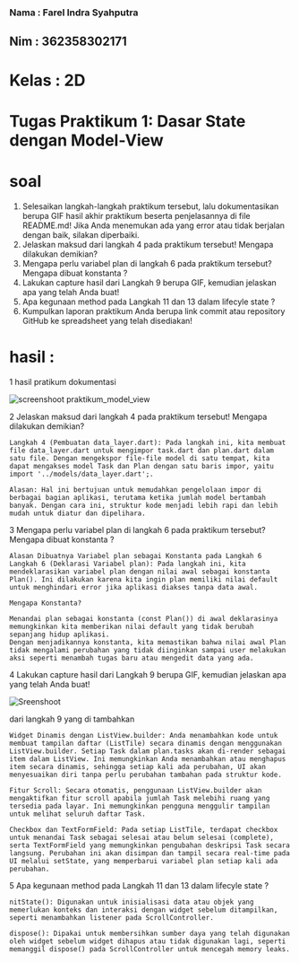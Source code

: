 ### Nama    : Farel Indra Syahputra 
## Nim      : 362358302171
# Kelas     : 2D

# Tugas Praktikum 1: Dasar State dengan Model-View

# soal
1. Selesaikan langkah-langkah praktikum tersebut, lalu dokumentasikan berupa GIF hasil
akhir praktikum beserta penjelasannya di file README.md! Jika Anda menemukan ada
yang error atau tidak berjalan dengan baik, silakan diperbaiki.
2. Jelaskan maksud dari langkah 4 pada praktikum tersebut! Mengapa dilakukan
demikian?
3. Mengapa perlu variabel plan di langkah 6 pada praktikum tersebut? Mengapa dibuat
konstanta ?
4. Lakukan capture hasil dari Langkah 9 berupa GIF, kemudian jelaskan apa yang telah
Anda buat!
5. Apa kegunaan method pada Langkah 11 dan 13 dalam lifecyle state ?
6. Kumpulkan laporan praktikum Anda berupa link commit atau repository GitHub ke
spreadsheet yang telah disediakan!

# hasil :

1 hasil pratikum dokumentasi
 
 ![screenshoot praktikum_model_view](../assets/images/hasil.png)

2 Jelaskan maksud dari langkah 4 pada praktikum tersebut! Mengapa dilakukan
demikian?

    Langkah 4 (Pembuatan data_layer.dart): Pada langkah ini, kita membuat file data_layer.dart untuk mengimpor task.dart dan plan.dart dalam satu file. Dengan mengekspor file-file model di satu tempat, kita dapat mengakses model Task dan Plan dengan satu baris impor, yaitu import '../models/data_layer.dart';.

    Alasan: Hal ini bertujuan untuk memudahkan pengelolaan impor di berbagai bagian aplikasi, terutama ketika jumlah model bertambah banyak. Dengan cara ini, struktur kode menjadi lebih rapi dan lebih mudah untuk diatur dan dipelihara.

3 Mengapa perlu variabel plan di langkah 6 pada praktikum tersebut? Mengapa dibuat
konstanta ?

    Alasan Dibuatnya Variabel plan sebagai Konstanta pada Langkah 6
    Langkah 6 (Deklarasi Variabel plan): Pada langkah ini, kita mendeklarasikan variabel plan dengan nilai awal sebagai konstanta Plan(). Ini dilakukan karena kita ingin plan memiliki nilai default untuk menghindari error jika aplikasi diakses tanpa data awal.

    Mengapa Konstanta?

    Menandai plan sebagai konstanta (const Plan()) di awal deklarasinya memungkinkan kita memberikan nilai default yang tidak berubah sepanjang hidup aplikasi.
    Dengan menjadikannya konstanta, kita memastikan bahwa nilai awal Plan tidak mengalami perubahan yang tidak diinginkan sampai user melakukan aksi seperti menambah tugas baru atau mengedit data yang ada.

4 Lakukan capture hasil dari Langkah 9 berupa GIF, kemudian jelaskan apa yang telah
Anda buat!

![Sreenshoot](../assets/images/image4.png) 

dari langkah 9 yang di tambahkan 

    Widget Dinamis dengan ListView.builder: Anda menambahkan kode untuk membuat tampilan daftar (ListTile) secara dinamis dengan menggunakan ListView.builder. Setiap Task dalam plan.tasks akan di-render sebagai item dalam ListView. Ini memungkinkan Anda menambahkan atau menghapus item secara dinamis, sehingga setiap kali ada perubahan, UI akan menyesuaikan diri tanpa perlu perubahan tambahan pada struktur kode.

    Fitur Scroll: Secara otomatis, penggunaan ListView.builder akan mengaktifkan fitur scroll apabila jumlah Task melebihi ruang yang tersedia pada layar. Ini memungkinkan pengguna menggulir tampilan untuk melihat seluruh daftar Task.

    Checkbox dan TextFormField: Pada setiap ListTile, terdapat checkbox untuk menandai Task sebagai selesai atau belum selesai (complete), serta TextFormField yang memungkinkan pengubahan deskripsi Task secara langsung. Perubahan ini akan disimpan dan tampil secara real-time pada UI melalui setState, yang memperbarui variabel plan setiap kali ada perubahan.

5  Apa kegunaan method pada Langkah 11 dan 13 dalam lifecyle state ?

    nitState(): Digunakan untuk inisialisasi data atau objek yang memerlukan konteks dan interaksi dengan widget sebelum ditampilkan, seperti menambahkan listener pada ScrollController.

    dispose(): Dipakai untuk membersihkan sumber daya yang telah digunakan oleh widget sebelum widget dihapus atau tidak digunakan lagi, seperti memanggil dispose() pada ScrollController untuk mencegah memory leaks.

